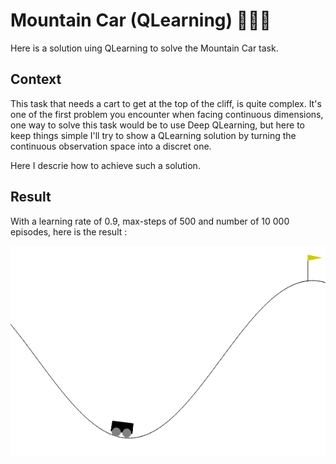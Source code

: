 # Mountain Car (QLearning) 🛒🗻🤖
Here is a solution uing QLearning to solve the Mountain Car task.


## Context
This task that needs a cart to get at the top of the cliff, is quite complex. It's one of the first problem you encounter when facing continuous dimensions, one way to solve this task would be to use Deep QLearning, but here to keep things simple I'll try to show a QLearning solution by turning the continuous observation space into a discret one.

Here I descrie how to achieve such a solution.

## Result

With a learning rate of 0.9, max-steps of 500 and number of 10 000 episodes, here is the result : 

![Alt Text](img/MountainCarQLearning.gif)